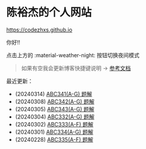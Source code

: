 # 陈裕杰的个人网站

<https://codezhxs.github.io>

你好!!

点击上方的 :material-weather-night: 按钮切换夜间模式

> 如果有空我会更新博客快捷键说明 -> [参考文档](https://squidfunk.github.io/mkdocs-material/setup/setting-up-navigation/#keyboard-shortcuts-mkdocsyml)

最近更新：

- (20240314) [ABC341(A-G) 题解](./algorithm/AtCoder/abc341.md)
- (20240308) [ABC342(A-G) 题解](./algorithm/AtCoder/abc342.md)
- (20240305) [ABC343(A-G) 题解](./algorithm/AtCoder/abc343.md)
- (20240304) [ABC332(A-G) 题解](./algorithm/AtCoder/abc332.md)
- (20240302) [ABC333(A-F) 题解](./algorithm/AtCoder/abc333.md)
- (20240301) [ABC334(A-G) 题解](./algorithm/AtCoder/abc334.md)
- (20240228) [ABC335(A-F) 题解](./algorithm/AtCoder/abc335.md)



